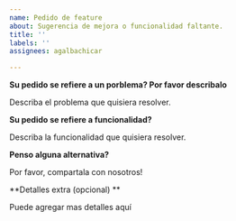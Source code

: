 ```yaml
---
name: Pedido de feature
about: Sugerencia de mejora o funcionalidad faltante.
title: ''
labels: ''
assignees: agalbachicar

---
```


**Su pedido se refiere a un porblema? Por favor describalo**

Describa el problema que quisiera resolver.

**Su pedido se refiere a funcionalidad?**

Describa la funcionalidad que quisiera resolver.

**Penso alguna alternativa?**

Por favor, compartala con nosotros!

**Detalles extra (opcional) **

Puede agregar mas detalles aquí
